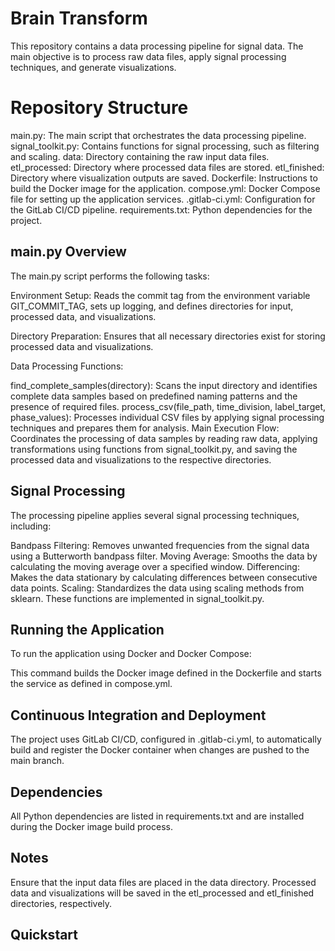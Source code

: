 # Brain Transform
This repository contains a data processing pipeline for signal data. The main objective is to process raw data files, apply signal processing techniques, and generate visualizations.

# Repository Structure
main.py: The main script that orchestrates the data processing pipeline.
signal_toolkit.py: Contains functions for signal processing, such as filtering and scaling.
data: Directory containing the raw input data files.
etl_processed: Directory where processed data files are stored.
etl_finished: Directory where visualization outputs are saved.
Dockerfile: Instructions to build the Docker image for the application.
compose.yml: Docker Compose file for setting up the application services.
.gitlab-ci.yml: Configuration for the GitLab CI/CD pipeline.
requirements.txt: Python dependencies for the project.
## main.py Overview
The main.py script performs the following tasks:

Environment Setup: Reads the commit tag from the environment variable GIT_COMMIT_TAG, sets up logging, and defines directories for input, processed data, and visualizations.

Directory Preparation: Ensures that all necessary directories exist for storing processed data and visualizations.

Data Processing Functions:

find_complete_samples(directory): Scans the input directory and identifies complete data samples based on predefined naming patterns and the presence of required files.
process_csv(file_path, time_division, label_target, phase_values): Processes individual CSV files by applying signal processing techniques and prepares them for analysis.
Main Execution Flow: Coordinates the processing of data samples by reading raw data, applying transformations using functions from signal_toolkit.py, and saving the processed data and visualizations to the respective directories.

## Signal Processing
The processing pipeline applies several signal processing techniques, including:

Bandpass Filtering: Removes unwanted frequencies from the signal data using a Butterworth bandpass filter.
Moving Average: Smooths the data by calculating the moving average over a specified window.
Differencing: Makes the data stationary by calculating differences between consecutive data points.
Scaling: Standardizes the data using scaling methods from sklearn.
These functions are implemented in signal_toolkit.py.

## Running the Application
To run the application using Docker and Docker Compose:

This command builds the Docker image defined in the Dockerfile and starts the service as defined in compose.yml.

## Continuous Integration and Deployment
The project uses GitLab CI/CD, configured in .gitlab-ci.yml, to automatically build and register the Docker container when changes are pushed to the main branch.

## Dependencies
All Python dependencies are listed in requirements.txt and are installed during the Docker image build process.

## Notes
Ensure that the input data files are placed in the data directory.
Processed data and visualizations will be saved in the etl_processed and etl_finished directories, respectively.

## Quickstart